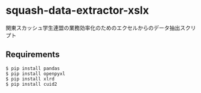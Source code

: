 # squash-data-extractor-xslx

関東スカッシュ学生連盟の業務効率化のためのエクセルからのデータ抽出スクリプト

## Requirements

```shell
$ pip install pandas
$ pip install openpyxl
$ pip install xlrd
$ pip install cuid2
```
